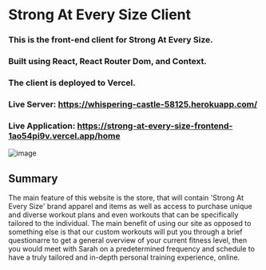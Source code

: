 # Strong At Every Size Client

### This is the front-end client for Strong At Every Size.

### Built using React, React Router Dom, and Context.

### The client is deployed to Vercel.

### Live Server: https://whispering-castle-58125.herokuapp.com/
### Live Application: https://strong-at-every-size-frontend-1ao54pi9v.vercel.app/home

![image](https://drive.google.com/file/d/1RjqQCB1i85oZWLSnIxaDr4KhQjEUq05p/preview)

## Summary 
The main feature of this website is the store, that will contain 'Strong At Every Size' brand apparel and items as well as access to purchase unique and diverse workout plans and even workouts that can be specifically tailored to the individual. The main benefit of using our site as opposed to something else is that our custom workouts will put you through a brief questionarre to get a general overview of your current fitness level, then you would meet with Sarah on a predetermined frequency and schedule to have a truly tailored and in-depth personal training experience, online.




